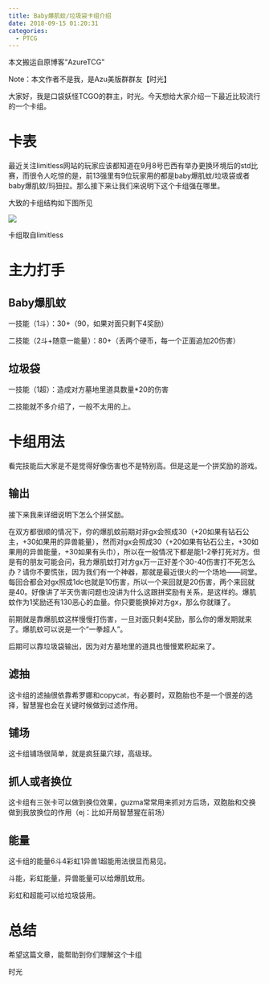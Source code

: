 ```yaml
---
title: Baby爆肌蚊/垃圾袋卡组介绍
date: 2018-09-15 01:20:31
categories:
  - PTCG
---
```

本文搬运自原博客“AzureTCG”

Note：本文作者不是我，是Azu美版群群友【时光】

大家好，我是口袋妖怪TCGO的群主，时光。今天想给大家介绍一下最近比较流行的一个卡组。

<!--more-->

# 卡表

最近关注limitless网站的玩家应该都知道在9月8号巴西有举办更换环境后的std比赛，而很令人吃惊的是，前13强里有9位玩家用的都是baby爆肌蚊/垃圾袋或者baby爆肌蚊/玛狃拉。那么接下来让我们来说明下这个卡组强在哪里。

大致的卡组结构如下图所见

![](https://raw.githubusercontent.com/oscarcx123/hexo_resource/master/img/ptcg_baby_buzzwole_garbodor_deck_1.png)

卡组取自limitless

# 主力打手

## Baby爆肌蚊

一技能（1斗）：30+（90，如果对面只剩下4奖励）

二技能（2斗+随意一能量）：80+（丢两个硬币，每一个正面追加20伤害）

## 垃圾袋

一技能（1超）：造成对方墓地里道具数量*20的伤害

二技能就不多介绍了，一般不太用的上。

# 卡组用法

看完技能后大家是不是觉得好像伤害也不是特别高。但是这是一个拼奖励的游戏。

## 输出

接下来我来详细说明下怎么个拼奖励。

在双方都很顺的情况下，你的爆肌蚊前期对非gx会照成30（+20如果有钻石公主，+30如果用的异兽能量），然而对gx会照成30（+20如果有钻石公主，+30如果用的异兽能量，+30如果有头巾），所以在一般情况下都是能1-2拳打死对方。但是有的朋友可能会问，我方爆肌蚊打对方gx万一正好差个30-40伤害打不死怎么办？请你不要慌张，因为我们有一个神器，那就是最近很火的一个场地——祠堂。每回合都会对gx照成1dc也就是10伤害，所以一个来回就是20伤害，两个来回就是40。好像讲了半天伤害问题也没讲为什么这跟拼奖励有关系，是这样的。爆肌蚊作为1奖励还有130恶心的血量。你只要能换掉对方gx，那么你就赚了。

前期就是靠爆肌蚊这样慢慢打伤害，一旦对面只剩4奖励，那么你的爆发期就来了。爆肌蚊可以说是一个“一拳超人”。

后期可以靠垃圾袋输出，因为对方墓地里的道具也慢慢累积起来了。

## 滤抽

这卡组的滤抽很依靠希罗娜和copycat，有必要时，双胞胎也不是一个很差的选择，智慧猩也会在关键时候做到过滤作用。

## 铺场

这卡组铺场很简单，就是疯狂巢穴球，高级球。

## 抓人或者换位

这卡组有三张卡可以做到换位效果，guzma常常用来抓对方后场，双胞胎和交换做到我放换位的作用（ej：比如开局智慧猩在前场）

## 能量

这卡组的能量6斗4彩虹1异兽1超能用法很显而易见。

斗能，彩虹能量，异兽能量可以给爆肌蚊用。

彩虹和超能可以给垃圾袋用。

# 总结

希望这篇文章，能帮助到你们理解这个卡组

时光